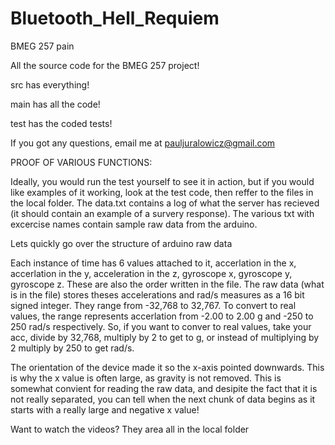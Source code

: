 # Bluetooth_Hell_Requiem
BMEG 257 pain

All the source code for the BMEG 257 project!

src has everything!

main has all the code!

test has the coded tests!

If you got any questions, email me at pauljuralowicz@gmail.com

PROOF OF VARIOUS FUNCTIONS:

Ideally, you would run the test yourself to see it in action, but if you would like examples of it working, look at the test code, 
then reffer to the files in the local folder. The data.txt contains a log of what the server has recieved 
(it should contain an example of a survery response). The various txt with excercise names contain sample raw data from the arduino.

Lets quickly go over the structure of arduino raw data

Each instance of time has 6 values attached to it, accerlation in the x, accerlation in the y, acceleration in the z, gyroscope x,
gyroscope y, gyroscope z. These are also the order written in the file.
The raw data (what is in the file) stores theses accelerations and rad/s measures as a 16 bit signed integer. 
They range from -32,768 to 32,767.
To convert to real values, the range represents accerlation from -2.00 to 2.00 g and -250 to 250 rad/s respectively.
So, if you want to conver to real values, take your acc, divide by 32,768, multiply by 2 to get to g, or instead of multiplying by 2
multiply by 250 to get rad/s.

The orientation of the device made it so the x-axis pointed downwards. This is why the x value is often large, as gravity is not removed.
This is somewhat convient for reading the raw data, and desipite the fact that it is not really separated, you can tell when the
next chunk of data begins as it starts with a really large and negative x value!

Want to watch the videos? They area all in the local folder
